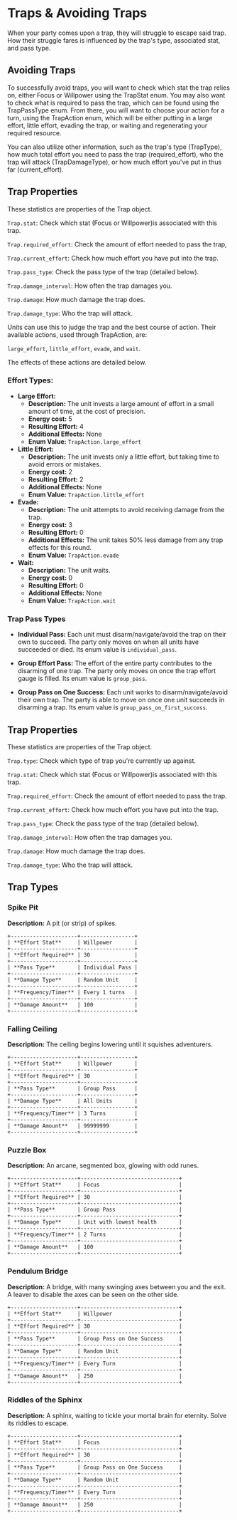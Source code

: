 # Traps & Avoiding Traps

When your party comes upon a trap, they will struggle to escape said trap. How their struggle fares is influenced by the trap's type, associated stat, and pass type.

## Avoiding Traps

To successfully avoid traps, you will want to check which stat the trap relies on, either Focus or Willpower using the TrapStat enum. You may also want to check what is required to pass the trap, which can be found using the TrapPassType enum. From there, you will want to choose your action for a turn, using the TrapAction enum, which will be either putting in a large effort, little effort, evading the trap, or waiting and regenerating your required resource. 

You can also utilize other information, such as the trap's type (TrapType), how much total effort you need to pass the trap (required_effort), who the trap will attack (TrapDamageType), or how much effort you've put in thus far (current_effort). 

## Trap Properties
These statistics are properties of the Trap object.

```Trap.stat```: Check which stat (Focus or Willpower)is associated with this trap.

```Trap.required_effort```: Check the amount of effort needed to pass the trap,

```Trap.current_effort```: Check how much effort you have put into the trap.

```Trap.pass_type```: Check the pass type of the trap (detailed below).

```Trap.damage_interval```: How often the trap damages you.

```Trap.damage```: How much damage the trap does.

```Trap.damage_type```: Who the trap will attack.

Units can use this to judge the trap and the best course of action. Their available actions, used through TrapAction, are:

```large_effort```, ```little_effort```, ```evade```, and ```wait```.

The effects of these actions are detailed below.

### Effort Types:
- **Large Effort:** 
    - **Description:** The unit invests a large amount of effort in a small amount of time, at the cost of precision.
    - **Energy cost:** 5
    - **Resulting Effort:** 4
    - **Additional Effects:** None
    - **Enum Value:** ```TrapAction.large_effort```
- **Little Effort:** 
    - **Description:** The unit invests only a little effort, but taking time to avoid errors or mistakes.
    - **Energy cost:** 2
    - **Resulting Effort:** 2
    - **Additional Effects:** None
    - **Enum Value:** ```TrapAction.little_effort```
- **Evade:** 
    - **Description:** The unit attempts to avoid receiving damage from the trap.
    - **Energy cost:** 3
    - **Resulting Effort:** 0
    - **Additional Effects:** The unit takes 50% less damage from any trap effects for this round. 
    - **Enum Value:** ```TrapAction.evade```
- **Wait:** 
    - **Description:** The unit waits.
    - **Energy cost:** 0
    - **Resulting Effort:** 0
    - **Additional Effects:** None
    - **Enum Value:** ```TrapAction.wait```

### Trap Pass Types

- **Individual Pass:** Each unit must disarm/navigate/avoid the trap on their own to succeed. The party only moves on when all units have succeeded or died. Its enum value is ```individual_pass```.

- **Group Effort Pass:** The effort of the entire party contributes to the disarming of one trap. The party only moves on once the trap effort gauge is filled. Its enum value is ```group_pass```.

- **Group Pass on One Success:** Each unit works to disarm/navigate/avoid their own trap. The party is able to move on once one unit succeeds in disarming a trap. Its enum value is ```group_pass_on_first_success```.

## Trap Properties
These statistics are properties of the Trap object.

```Trap.type```: Check which type of trap you're currently up against.

```Trap.stat```: Check which stat (Focus or Willpower)is associated with this trap.

```Trap.required_effort```: Check the amount of effort needed to pass the trap.

```Trap.current_effort```: Check how much effort you have put into the trap.

```Trap.pass_type```: Check the pass type of the trap (detailed below).

```Trap.damage_interval```: How often the trap damages you.

```Trap.damage```: How much damage the trap does.

```Trap.damage_type```: Who the trap will attack.

## Trap Types



### Spike Pit
**Description:** A pit (or strip) of spikes. 

```eval_rst
+---------------------+-----------------+
| **Effort Stat**     | Willpower       |
+---------------------+-----------------+
| **Effort Required** | 30              |
+---------------------+-----------------+
| **Pass Type**       | Individual Pass |
+---------------------+-----------------+
| **Damage Type**     | Random Unit     |
+---------------------+-----------------+
| **Frequency/Timer** | Every 1 turns   |
+---------------------+-----------------+
| **Damage Amount**   | 100             |
+---------------------+-----------------+
```

### Falling Ceiling
**Description:** The ceiling begins lowering until it squishes adventurers.

```eval_rst
+---------------------+-----------------+
| **Effort Stat**     | Willpower       |
+---------------------+-----------------+
| **Effort Required** | 30              |
+---------------------+-----------------+
| **Pass Type**       | Group Pass      |
+---------------------+-----------------+
| **Damage Type**     | All Units       |
+---------------------+-----------------+
| **Frequency/Timer** | 3 Turns         |
+---------------------+-----------------+
| **Damage Amount**   | 99999999        |
+---------------------+-----------------+
```


### Puzzle Box
**Description:** An arcane, segmented box, glowing with odd runes. 

```eval_rst
+---------------------+-------------------------------+
| **Effort Stat**     | Focus                         |
+---------------------+-------------------------------+
| **Effort Required** | 30                            |
+---------------------+-------------------------------+
| **Pass Type**       | Group Pass                    |
+---------------------+-------------------------------+
| **Damage Type**     | Unit with lowest health       |
+---------------------+-------------------------------+
| **Frequency/Timer** | 2 Turns                       |
+---------------------+-------------------------------+
| **Damage Amount**   | 100                           |
+---------------------+-------------------------------+
```

### Pendulum Bridge
**Description:** A bridge, with many swinging axes between you and the exit. A leaver to disable the axes can be seen on the other side.

```eval_rst
+---------------------+-------------------------------+
| **Effort Stat**     | Willpower                     |
+---------------------+-------------------------------+
| **Effort Required** | 30                            |
+---------------------+-------------------------------+
| **Pass Type**       | Group Pass on One Success     |
+---------------------+-------------------------------+
| **Damage Type**     | Random Unit                   |
+---------------------+-------------------------------+
| **Frequency/Timer** | Every Turn                    |
+---------------------+-------------------------------+
| **Damage Amount**   | 250                           |
+---------------------+-------------------------------+
```


### Riddles of the Sphinx
**Description:** A sphinx, waiting to tickle your mortal brain for eternity. Solve its riddles to escape.

```eval_rst
+---------------------+-------------------------------+
| **Effort Stat**     | Focus                         |
+---------------------+-------------------------------+
| **Effort Required** | 30                            |
+---------------------+-------------------------------+
| **Pass Type**       | Group Pass on One Success     |
+---------------------+-------------------------------+
| **Damage Type**     | Random Unit                   |
+---------------------+-------------------------------+
| **Frequency/Timer** | Every Turn                    |
+---------------------+-------------------------------+
| **Damage Amount**   | 250                           |
+---------------------+-------------------------------+
```


